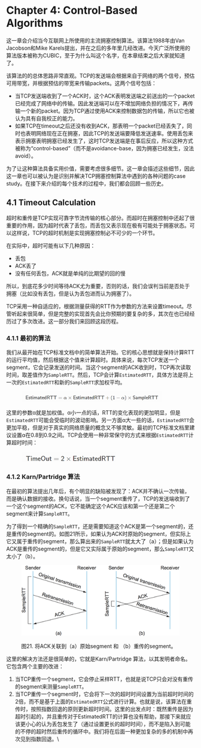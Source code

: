 # Chapter 4: Control-Based Algorithms

这一章会介绍当今互联网上所使用的主流拥塞控制算法。该算法1988年由Van Jacobson和Mike Karels提出，并在之后的多年里几经改进。今天广泛所使用的算法版本被称为CUBIC，至于为什么叫这个名字，在本章结束之后大家就知道了。

该算法的的总体思路非常直观。TCP的发送端会根据来自于网络的两个信号，预估可用带宽，并根据预估的带宽来传输packets。这两个信号包括：

* 当TCP发送端收到了一个ACK时，这个ACK表明发送端之前送出的一个packet已经完成了网络中的传输。因此发送端可以在不增加网络负担的情况下，再传输一个新的packet。因为TCP通过使用ACK来控制数据包的传输，所以它也被认为具有自我校正的能力。
* 如果TCP在timeout之后还没有收到ACK，那表明一个packet已经丢失了，同时也表明网络现在正在拥塞，因此TCP的发送端要降低发送速率。使用丢包来表示拥塞表明拥塞已经发生了，这时TCP发送端是在事后反应，所以这种方式被称为“control-based”（而不是avoidance-base，因为拥塞已经发生，没法avoid）。

为了让这种算法具备实用价值，需要考虑很多细节。这一章会描述这些细节，因此这一章也可以被认为是识别并解决TCP拥塞控制算法中遇到的各种问题的case study。在接下来介绍的每个技术的过程中，我们都会回顾一些历史。

## 4.1 Timeout Calculation

超时和重传是TCP实现可靠字节流传输的核心部分。而超时在拥塞控制中还起了很重要的作用，因为超时代表了丢包，而丢包又表示现在极有可能处于拥塞状态。可以这样说，TCP的超时机制是实现拥塞控制必不可少的一个环节。

在实际中，超时可能有以下几种原因：

* 丢包
* ACK丢了
* 没有任何丢包，ACK就是单纯的比期望的回的慢

所以，到底花多少时间等待ACK尤为重要，否则的话，我们会误判当前是否处于拥塞（比如没有丢包，但是认为丢包进而认为拥塞了）。

TCP采用一种自适应的，根据测量获得的RTT作为参数的方法来设置timeout。尽管听起来很简单，但是完整的实现首先会比你预期的要复杂的多，其次在也已经经历过了多次改进。这一部分我们来回顾这段历程。

### 4.1.1 最初的算法

我们从最开始在TCP标准文档中的简单算法开始。它的核心思想就是保持计算RTT的运行平均值，然后根据这个值来计算超时。具体来说，每次TCP发送一个segment，它会记录发送的时间。当这个segment的ACK收到时，TCP再次读取时间，取差值作为`SampleRTT`。然后，TCP会计算`EstimatedRTT`，具体方法是将上一次的`EstimatedRTT`和新的`SampleRTT`求加权平均。

<figure><img src=".gitbook/assets/image.png" alt="" width="375"><figcaption></figcaption></figure>

这里的参数α就是加权值。α小一点的话，RTT的变化表现的更加明显，但是`EstimatedRTT`可能会受临时的波动影响。另一方面α大一些的话，`EstimatedRTT`会更加平稳，但是对于真实的网络质量的概念又不够灵敏。最初的TCP标准文档里建议设置α在0.8到0.9之间。TCP会使用一种非常保守的方式来根据`EstimatedRTT`计算超时时间：

<figure><img src=".gitbook/assets/image (1).png" alt="" width="253"><figcaption></figcaption></figure>

### 4.1.2 Karn/Partridge 算法

在最初的算法提出几年后，有个明显的缺陷被发现了：ACK并不确认一次传输，而是确认数据的接收。换句话说，当一个segment重传了，TCP的发送端收到了一个这个segment的ACK，它不能确定这个ACK应该和第一个还是第二个segment来计算`SampleRTT`。

为了得到一个精确的`SampleRTT`，还是需要知道这个ACK是第一个segment的，还是重传的segment的。如图21所示，如果认为ACK时原始的segment，但实际上它又属于重传的segment，那么算出来的`SampleRTT`就太大了（a）；但是如果认为ACK是重传的segment的，但是它又实际属于原始的segment，那么`SampleRTT`又太小了（b）。

<figure><img src=".gitbook/assets/image (2).png" alt=""><figcaption><p>图21. 将ACK关联到（a）原始segment 和 （b）重传的segment。</p></figcaption></figure>

这里的解决方法还是很简单的，它就是Karn/Partridge 算法，以其发明者命名。它包含两个主要的改进：

1. 当TCP重传一个segment，它会停止采样RTT，也就是说TCP只会对没有重传的segment来测量`SampleRTT`。&#x20;
2. 当TCP重传一个segment时，它会将下一次的超时时间设置为当前超时时间的2倍，而不是基于上面的`EstimatedRTT`公式进行计算。也就是说，该算法在重传时，按照指数回退的原则更新超时时间。这里的出发点时：既然重传是因为超时引起的，并且重传对于EstimatedRTT的计算也没有帮助，那接下来就应该更小心的认为丢包发生了（通过设置更长的超时时间），而不是陷入到可能的不停的超时然后重传的循环中。我们将在后面一种更加复杂的多的机制中再次见到指数回退。\


